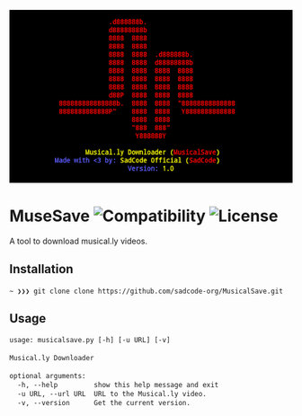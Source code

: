 <p align="center">
  <img src="https://raw.githubusercontent.com/sadcode-org/MusicalSave/master/Mus.png">
</p>


# MuseSave     ![Compatibility](https://img.shields.io/badge/python-3-brightgreen.svg)  ![License](https://img.shields.io/npm/l/express.svg)

A tool to download musical.ly videos.

## Installation
```
~ ❯❯❯ git clone clone https://github.com/sadcode-org/MusicalSave.git
```

## Usage
```
usage: musicalsave.py [-h] [-u URL] [-v]

Musical.ly Downloader

optional arguments:
  -h, --help         show this help message and exit
  -u URL, --url URL  URL to the Musical.ly video.
  -v, --version      Get the current version.
```
